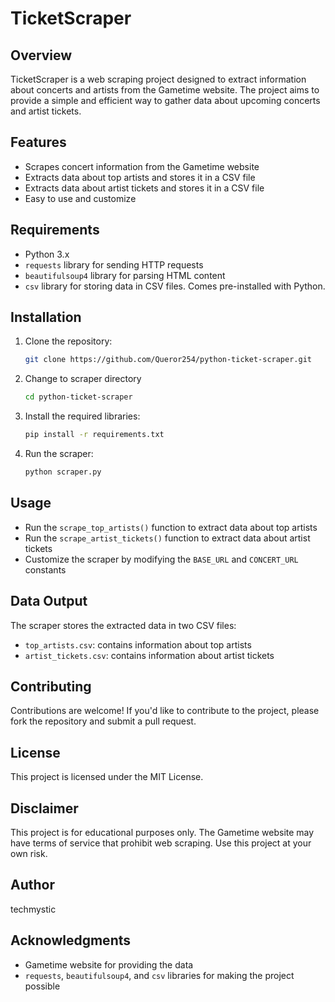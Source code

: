 # TicketScraper

## Overview

TicketScraper is a web scraping project designed to extract information about concerts and artists from the Gametime website. The project aims to provide a simple and efficient way to gather data about upcoming concerts and artist tickets.

## Features

- Scrapes concert information from the Gametime website
- Extracts data about top artists and stores it in a CSV file
- Extracts data about artist tickets and stores it in a CSV file
- Easy to use and customize

## Requirements

- Python 3.x
- `requests` library for sending HTTP requests
- `beautifulsoup4` library for parsing HTML content
- `csv` library for storing data in CSV files. Comes pre-installed with Python.

## Installation

1. Clone the repository:
   ```bash
   git clone https://github.com/Queror254/python-ticket-scraper.git
   ```
2. Change to scraper directory
   ```bash
   cd python-ticket-scraper
   ```
3. Install the required libraries:
   ```bash
   pip install -r requirements.txt
   ```
4. Run the scraper:
   ```bash
   python scraper.py
   ```

## Usage

- Run the `scrape_top_artists()` function to extract data about top artists
- Run the `scrape_artist_tickets()` function to extract data about artist tickets
- Customize the scraper by modifying the `BASE_URL` and `CONCERT_URL` constants

## Data Output

The scraper stores the extracted data in two CSV files:

- `top_artists.csv`: contains information about top artists
- `artist_tickets.csv`: contains information about artist tickets

## Contributing

Contributions are welcome! If you'd like to contribute to the project, please fork the repository and submit a pull request.

## License

This project is licensed under the MIT License.

## Disclaimer

This project is for educational purposes only. The Gametime website may have terms of service that prohibit web scraping. Use this project at your own risk.

## Author

techmystic

## Acknowledgments

- Gametime website for providing the data
- `requests`, `beautifulsoup4`, and `csv` libraries for making the project possible
